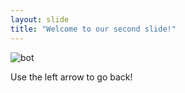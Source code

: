 ```yaml
---
layout: slide
title: "Welcome to our second slide!"
---
```

![bot](https://user-images.githubusercontent.com/74966124/169451700-f13cbd01-c8a8-4ed8-8fee-231c3068e6c4.png)

Use the left arrow to go back!
